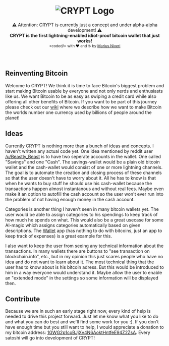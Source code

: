 <h1 align="center">
  <img title="CRYPT logo" alt="CRYPT Logo" src="https://raw.githubusercontent.com/m4r1vs/crypt-pwa/master/crypt-logo-text-small.png">
</h1>
<div align="center">
	⚠ Attention: CRYPT is currently just a concept and under alpha-alpha development! ⚠<br />
  <strong>CRYPT is the first lightning-enabled idiot-proof bitcoin wallet that just works!</strong>
</div>
<div align="center">
  <sub>&lt;coded/&gt; with ❤︎ and ☕ by <a href="https://github.com/m4r1vs">Marius Niveri</a><br />
</div>
<br />
<br />

## Reinventing Bitcoin
Welcome to CRYPT! We think it is time to face Bitcoin's biggest problem and start making Bitcoin usable by everyone and not only nerds and enthusiasts like us. We want Bitcoin to be as easy as swiping a credit card while also offering all other benefits of Bitcoin. If you want to be part of this journey please check out our [wiki](https://github.com/m4r1vs/CRYPT/wiki) where we describe how we want to make Bitcoin the worlds number one currency used by billions of people around the planet!
## Ideas
Currently CRYPT is nothing more than a bunch of ideas and concepts. I haven't written any actual code yet. One idea mentioned by reddit user [/u/Beastly_Beast](https://www.reddit.com/user/Beastly_Beast) is to have two seperate accounts in the wallet. One called "Savings" and one "Cash". The savings-wallet would be a plain old bitcoin wallet and the cash-wallet would consist of one or more lightning channels. The goal is to automate the creation and closing process of these channels so that the user doesn't have to worry about it. All he has to know is that when he wants to buy stuff he should use his cash-wallet because the transactions happen almost instantanous and without real fees.
Maybe even make it an option to autofill the cash account so the user won't ever run into the problem of not having enough money in the cash account.

Categories is another thing I haven't seen in many bitcoin wallets yet. The user would be able to assign categories to his spendings to keep track of how much he spends on what. This would also be a great usecase for some AI-magic which assigns categories automatically based on given descriptions. The [Wallet](https://budgetbakers.com) app (has nothing to do with bitcoins, just an app to keep track of expenses) is a great example for this.

I also want to keep the user from seeing any technical information about the transactions. In many wallets there are buttons to "see transaction on blockchain.info", etc., but in my opinion this just scares people who have no idea and do not want to learn about it. The most technical thing that the user has to know about is his bitcoin adress. But this would be introduced to him in a way everyone would understand it. Maybe allow the user to enable an "extended mode" in the settings so some information will be displayed then.
## Contribute
Because we are in such an early stage right now, every kind of help is needed to drive this project forward. Just let me know what you like to do and what you can do best and we'll find some work for you :). If you don't have enough time but you still want to help, I would appreciate a donation to my bitcoin address: [1GWG2p1coBJjXv4N6AoktHntfeE94Z2ZsA](https://maniyt.de/images/bitcoin_qr.png). Every satoshi will go into development of CRYPT!
